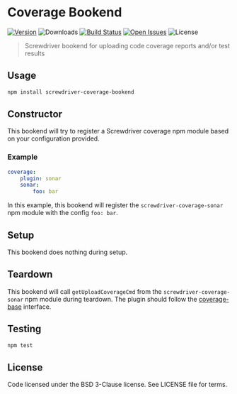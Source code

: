 # Coverage Bookend
[![Version][npm-image]][npm-url] ![Downloads][downloads-image] [![Build Status][status-image]][status-url] [![Open Issues][issues-image]][issues-url] ![License][license-image]

> Screwdriver bookend for uploading code coverage reports and/or test results

## Usage

```bash
npm install screwdriver-coverage-bookend
```

## Constructor
This bookend will try to register a Screwdriver coverage npm module based on your configuration provided.

### Example

```yaml
coverage:
    plugin: sonar
    sonar:
        foo: bar
```
In this example, this bookend will register the `screwdriver-coverage-sonar` npm module with the config `foo: bar`.

## Setup
This bookend does nothing during setup.

## Teardown
This bookend will call `getUploadCoverageCmd` from the `screwdriver-coverage-sonar` npm module during teardown. The plugin should follow the [coverage-base](https://github.com/screwdriver-cd/coverage-base) interface.

## Testing

```bash
npm test
```

## License

Code licensed under the BSD 3-Clause license. See LICENSE file for terms.

[npm-image]: https://img.shields.io/npm/v/screwdriver-coverage-bookend.svg
[npm-url]: https://npmjs.org/package/screwdriver-coverage-bookend
[downloads-image]: https://img.shields.io/npm/dt/screwdriver-coverage-bookend.svg
[license-image]: https://img.shields.io/npm/l/screwdriver-coverage-bookend.svg
[issues-image]: https://img.shields.io/github/issues/screwdriver-cd/coverage-bookend.svg
[issues-url]: https://github.com/screwdriver-cd/coverage-bookend/issues
[status-image]: https://cd.screwdriver.cd/pipelines/707/badge
[status-url]: https://cd.screwdriver.cd/pipelines/707
